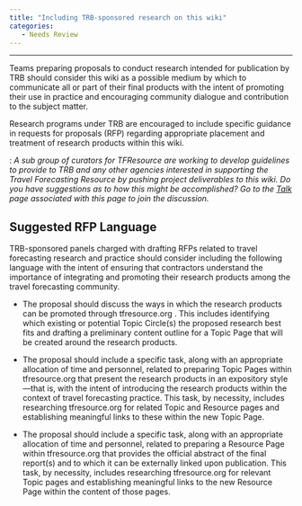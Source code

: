 ```yaml
---
title: "Including TRB-sponsored research on this wiki"
categories:
   - Needs Review
---
```


------------------------------------------------------------------------

Teams preparing proposals to conduct research intended for publication by TRB should consider this wiki as a possible medium by which to communicate all or part of their final products with the intent of promoting their use in practice and encouraging community dialogue and contribution to the subject matter.

Research programs under TRB are encouraged to include specific guidance in requests for proposals (RFP) regarding appropriate placement and treatment of research products within this wiki.

:   *A sub group of curators for TFResource are working to develop guidelines to provide to TRB and any other agencies interested in supporting the Travel Forecasting Resource by pushing project deliverables to this wiki. Do you have suggestions as to how this might be accomplished? Go to the [Talk](Talk:Including_TRB-sponsored_research_on_this_wiki) page associated with this page to join the discussion.*

Suggested RFP Language
----------------------

TRB-sponsored panels charged with drafting RFPs related to travel forecasting research and practice should consider including the following language with the intent of ensuring that contractors understand the importance of integrating and promoting their research products among the travel forecasting community.

-   The proposal should discuss the ways in which the research products can be promoted through tfresource.org . This includes identifying which existing or potential Topic Circle(s) the proposed research best fits and drafting a preliminary content outline for a Topic Page that will be created around the research products.

<!-- -->

-   The proposal should include a specific task, along with an appropriate allocation of time and personnel, related to preparing Topic Pages within tfresource.org that present the research products in an expository style—that is, with the intent of introducing the research products within the context of travel forecasting practice. This task, by necessity, includes researching tfresource.org for related Topic and Resource pages and establishing meaningful links to these within the new Topic Page.

<!-- -->

-   The proposal should include a specific task, along with an appropriate allocation of time and personnel, related to preparing a Resource Page within tfresource.org that provides the official abstract of the final report(s) and to which it can be externally linked upon publication. This task, by necessity, includes researching tfresource.org for relevant Topic pages and establishing meaningful links to the new Resource Page within the content of those pages.


